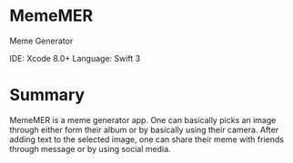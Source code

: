 # MemeMER
Meme Generator

IDE: Xcode 8.0+ 
Language: Swift 3
# Summary

MemeMER is a meme generator app. One can basically picks an image through either form their album or by basically using their camera. After adding text to the selected image, one can share their meme with friends through message or by using social media.
